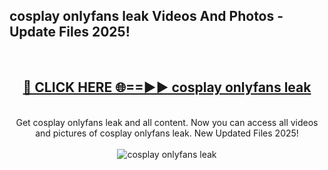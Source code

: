 <h2>cosplay onlyfans leak Videos And Photos - Update Files 2025!</h2>
<br>
<div align="center">
<h2><a href="https://top-ai-tools.click/QrbHav" rel="nofollow">🔴 CLICK HERE 🌐==►► cosplay onlyfans leak</a></h2>
<br>
Get cosplay onlyfans leak and all content. Now you can access all videos and pictures of cosplay onlyfans leak. New Updated Files 2025!
<br>
<br>
<a href="https://top-ai-tools.click/QrbHav" rel="nofollow" data-target="animated-image.originalLink"><img src="https://i.ibb.co.com/WyWwxjT/player-gif2.gif" alt="cosplay onlyfans leak" style="max-width: 100%; display: inline-block;" data-target="animated-image.originalImage"></a>
</div>
<br>
